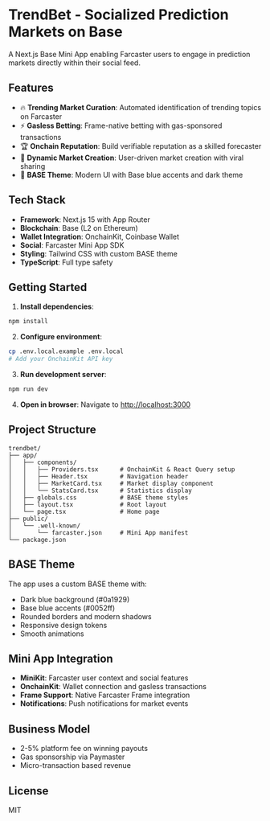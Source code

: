 # TrendBet - Socialized Prediction Markets on Base

A Next.js Base Mini App enabling Farcaster users to engage in prediction markets directly within their social feed.

## Features

- 🔥 **Trending Market Curation**: Automated identification of trending topics on Farcaster
- ⚡ **Gasless Betting**: Frame-native betting with gas-sponsored transactions
- 🏆 **Onchain Reputation**: Build verifiable reputation as a skilled forecaster
- 🚀 **Dynamic Market Creation**: User-driven market creation with viral sharing
- 💎 **BASE Theme**: Modern UI with Base blue accents and dark theme

## Tech Stack

- **Framework**: Next.js 15 with App Router
- **Blockchain**: Base (L2 on Ethereum)
- **Wallet Integration**: OnchainKit, Coinbase Wallet
- **Social**: Farcaster Mini App SDK
- **Styling**: Tailwind CSS with custom BASE theme
- **TypeScript**: Full type safety

## Getting Started

1. **Install dependencies**:
```bash
npm install
```

2. **Configure environment**:
```bash
cp .env.local.example .env.local
# Add your OnchainKit API key
```

3. **Run development server**:
```bash
npm run dev
```

4. **Open in browser**:
Navigate to [http://localhost:3000](http://localhost:3000)

## Project Structure

```
trendbet/
├── app/
│   ├── components/
│   │   ├── Providers.tsx      # OnchainKit & React Query setup
│   │   ├── Header.tsx         # Navigation header
│   │   ├── MarketCard.tsx     # Market display component
│   │   └── StatsCard.tsx      # Statistics display
│   ├── globals.css            # BASE theme styles
│   ├── layout.tsx             # Root layout
│   └── page.tsx               # Home page
├── public/
│   └── .well-known/
│       └── farcaster.json     # Mini App manifest
└── package.json
```

## BASE Theme

The app uses a custom BASE theme with:
- Dark blue background (#0a1929)
- Base blue accents (#0052ff)
- Rounded borders and modern shadows
- Responsive design tokens
- Smooth animations

## Mini App Integration

- **MiniKit**: Farcaster user context and social features
- **OnchainKit**: Wallet connection and gasless transactions
- **Frame Support**: Native Farcaster Frame integration
- **Notifications**: Push notifications for market events

## Business Model

- 2-5% platform fee on winning payouts
- Gas sponsorship via Paymaster
- Micro-transaction based revenue

## License

MIT
